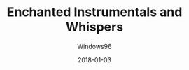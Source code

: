 ---
title: "Enchanted Instrumentals and Whispers"
subtitle: "Windows96"
customForwardUrl: "https://www.youtube.com/watch?v=1X2TwPb3y10"
displayImg: "https://img.youtube.com/vi/1X2TwPb3y10/0.jpg"
date: "2018-01-03"
newTab: true 
---